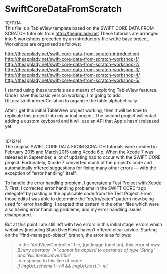 # SwiftCoreDataFromScratch

10/11/14<br>
This file is a TableView template based on the SWIFT CORE DATA FROM SCRATCH tutorials from http://theapplady.net These tutorials are arranged into 5 workshops preceded by an introductory file w/the base project. Workshops are organized as follows:

http://theapplady.net/swift-core-data-from-scratch-introduction/<br>
http://theapplady.net/swift-core-data-from-scratch-workshop-1/<br>
http://theapplady.net/swift-core-data-from-scratch-workshop-2/<br>
http://theapplady.net/swift-core-data-from-scratch-workshop-3/<br>
http://theapplady.net/swift-core-data-from-scratch-workshop-4/<br>
http://theapplady.net/swift-core-data-from-scratch-workshop-5/<br>

I started using these tutorials as a means of exploring TableView features. Once I have this basic version working, I'm going to add UILocalizedIndexedCollation to organize the table alphabetically.

After I get this initial TableView project working, then it will be time to replicate this project into my actual project. The second project will entail adding a custom keyboard and it will use an API that Apple hasn't released yet.<br><br>

10/12/14<br>
The original SWIFT CORE DATA FROM SCRATCH tutorials were created in February 2015 and March 2015 using Xcode 6.x. When the Xcode 7 was released in September, a lot of updating had to occur with the SWIFT CORE project. Fortunately, Xcode 7 converted much of the project’s code and automatically offered suggestions for fixing many other errors — with the exception of “error handling” itself.

To handle the error handling problem, I generated a Test Project with Xcode 7. First, I corrected error handling problems in the  SWIFT CORE “app delegate” by pasting in the applicable code from the Test Project. From those edits I was able to determine the “do/try/catch” pattern now being used for error handling. I adapted that pattern in the other files which were also having error handling problems, and my error handling issues disappeared.

But at this point I am still left with two errors in this initial stage, errors which websites (including StackOverFlow) haven’t offered clear advice. Starting on the "find-managed-object" branch, the error is as follows:

<blockquote>
In the “AddViewController” file, (getImage function), this error shows:<br>
<i>Binary operator '!=' cannot be applied to operands of type 'String' and 'NilLiteralConvertible'</i><br>
In response to this line of code:<br>
 <i>if imgUrl.scheme != nil && imgUrl.host != nil</i></blockquote>

